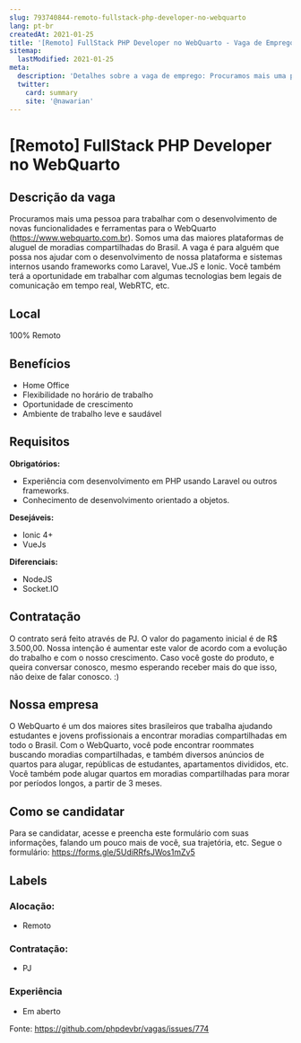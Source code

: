 ```yaml
---
slug: 793740844-remoto-fullstack-php-developer-no-webquarto
lang: pt-br
createdAt: 2021-01-25
title: '[Remoto] FullStack PHP Developer no WebQuarto - Vaga de Emprego'
sitemap:
  lastModified: 2021-01-25
meta:
  description: 'Detalhes sobre a vaga de emprego: Procuramos mais uma pessoa para trabalhar com o desenvolvimento de novas funcionalidades e ferramentas para o WebQuarto (https://www.webquarto.com.br). Somos uma das maiores plataformas de aluguel de moradias compartilhadas do Brasil. A vaga é para alguém que possa nos ajudar com o desenvolvimento de nossa plataforma e sistemas internos usando frameworks como Laravel, Vue.JS e Ionic. Você também terá a oportunidade em trabalhar com algumas tecnologias bem legais de comunicação em tempo real, WebRTC, etc.'
  twitter:
    card: summary
    site: '@nawarian'
---
```


# [Remoto] FullStack PHP Developer no WebQuarto

## Descrição da vaga

Procuramos mais uma pessoa para trabalhar com o desenvolvimento de novas funcionalidades e ferramentas para o WebQuarto (https://www.webquarto.com.br). Somos uma das maiores plataformas de aluguel de moradias compartilhadas do Brasil. A vaga é para alguém que possa nos ajudar com o desenvolvimento de nossa plataforma e sistemas internos usando frameworks como Laravel, Vue.JS e Ionic. Você também terá a oportunidade em trabalhar com algumas tecnologias bem legais de comunicação em tempo real, WebRTC, etc.

## Local

100% Remoto

## Benefícios

- Home Office
- Flexibilidade no horário de trabalho
- Oportunidade de crescimento
- Ambiente de trabalho leve e saudável

## Requisitos

**Obrigatórios:**
- Experiência com desenvolvimento em PHP usando Laravel ou outros frameworks.
- Conhecimento de desenvolvimento orientado a objetos.

**Desejáveis:**
- Ionic 4+
- VueJs

**Diferenciais:**
- NodeJS
- Socket.IO

## Contratação

O contrato será feito através de PJ. O valor do pagamento inicial é de R$ 3.500,00. Nossa intenção é aumentar este valor de acordo com a evolução do trabalho e com o nosso crescimento. Caso você goste do produto, e queira conversar conosco, mesmo esperando receber mais do que isso, não deixe de falar conosco. :)

## Nossa empresa

O WebQuarto é um dos maiores sites brasileiros que trabalha ajudando estudantes e jovens profissionais a encontrar moradias compartilhadas em todo o Brasil. Com o WebQuarto, você pode encontrar roommates buscando moradias compartilhadas, e também diversos anúncios de quartos para alugar, repúblicas de estudantes, apartamentos divididos, etc. Você também pode alugar quartos em moradias compartilhadas para morar por períodos longos, a partir de 3 meses. 

## Como se candidatar

Para se candidatar, acesse e preencha este formulário com suas informações, falando um pouco mais de você, sua trajetória, etc. Segue o formulário: https://forms.gle/5UdiRRfsJWos1mZv5

## Labels

### Alocação:
- Remoto

### Contratação:
- PJ

### Experiência
- Em aberto

Fonte: https://github.com/phpdevbr/vagas/issues/774